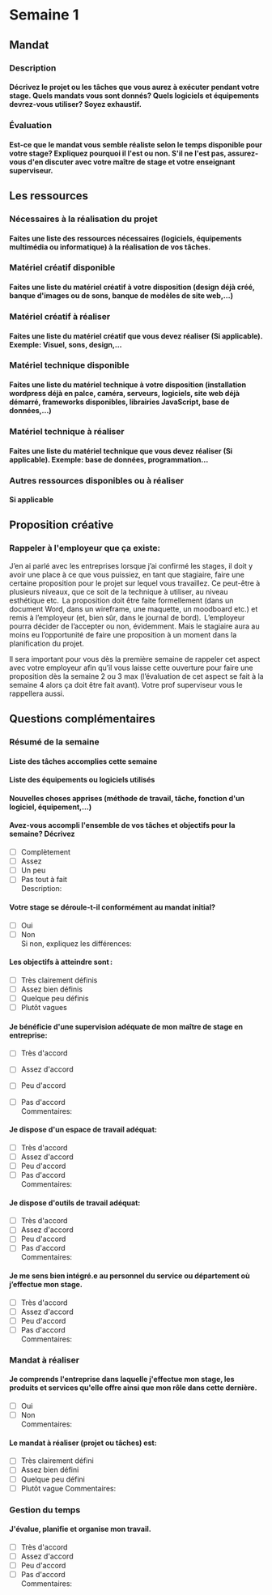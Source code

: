 # Semaine 1   
## Mandat
### Description
#### Décrivez le projet ou les tâches que vous aurez à exécuter pendant votre stage. Quels mandats vous sont donnés? Quels logiciels et équipements devrez-vous utiliser? Soyez exhaustif.    

### Évaluation
#### Est-ce que le mandat vous semble réaliste selon le temps disponible pour votre stage? Expliquez pourquoi il l'est ou non. S'il ne l'est pas, assurez-vous d'en discuter avec votre maître de stage et votre enseignant superviseur. 

## Les ressources
### Nécessaires à la réalisation du projet
#### Faites une liste des ressources nécessaires (logiciels, équipements multimédia ou informatique) à la réalisation de vos tâches.

### Matériel créatif disponible
#### Faites une liste du matériel créatif à votre disposition (design déjà créé, banque d'images ou de sons, banque de modèles de site web,...)

### Matériel créatif à réaliser
#### Faites une liste du matériel créatif que vous devez réaliser (Si applicable). Exemple: Visuel, sons, design,... 

### Matériel technique disponible
#### Faites une liste du matériel technique à votre disposition (installation wordpress déjà en palce, caméra, serveurs, logiciels, site web déjà démarré, frameworks disponibles, librairies JavaScript, base de données,...)

### Matériel technique à réaliser
#### Faites une liste du matériel technique que vous devez réaliser (Si applicable). Exemple: base de données, programmation...

### Autres ressources disponibles ou à réaliser
#### Si applicable   

## Proposition créative
### Rappeler à l'employeur que ça existe: 
J’en ai parlé avec les entreprises lorsque j’ai confirmé les stages, il doit y avoir une place à ce que vous puissiez, en tant que stagiaire, faire une certaine proposition pour le projet sur lequel vous travaillez. Ce peut-être à plusieurs niveaux, que ce soit de la technique à utiliser, au niveau esthétique etc.  La proposition doit être faite formellement (dans un document Word, dans un wireframe, une maquette, un moodboard etc.) et remis à l’employeur (et, bien sûr, dans le journal de bord).  L’employeur pourra décider de l’accepter ou non, évidemment. Mais le stagiaire aura au moins eu l’opportunité de faire une proposition à un moment dans la planification du projet.    

Il sera important pour vous dès la première semaine de rappeler cet aspect avec votre employeur afin qu’il vous laisse cette ouverture pour faire une proposition dès la semaine 2 ou 3 max (l’évaluation de cet aspect se fait à la semaine 4 alors ça doit être fait avant). Votre prof superviseur vous le rappellera aussi.  

## Questions complémentaires
### Résumé de la semaine
#### Liste des tâches accomplies cette semaine

#### Liste des équipements ou logiciels utilisés

#### Nouvelles choses apprises (méthode de travail, tâche, fonction d'un logiciel, équipement,...)

#### Avez-vous accompli l'ensemble de vos tâches et objectifs pour la semaine? Décrivez    
- [ ] Complètement 
- [ ] Assez
- [ ] Un peu
- [ ] Pas tout à fait    
Description:   

#### Votre stage se déroule-t-il conformément au mandat initial? 
- [ ] Oui
- [ ] Non    
Si non, expliquez les différences:

####  Les objectifs à atteindre sont :    
- [ ] Très clairement définis 
- [ ] Assez bien définis
- [ ] Quelque peu définis
- [ ] Plutôt vagues

####  Je bénéficie d'une supervision adéquate de mon maître de stage en entreprise:  
- [ ] Très d'accord
- [ ] Assez d'accord
- [ ] Peu d'accord
- [ ] Pas d'accord    
Commentaires:


####  Je dispose d'un espace de travail adéquat:  
- [ ] Très d'accord
- [ ] Assez d'accord
- [ ] Peu d'accord
- [ ] Pas d'accord     
Commentaires:

 ####  Je dispose d'outils de travail adéquat:  
- [ ] Très d'accord
- [ ] Assez d'accord
- [ ] Peu d'accord
- [ ] Pas d'accord     
Commentaires:

 ####  Je me sens bien intégré.e au personnel du service ou département où j’effectue mon stage.
- [ ] Très d'accord
- [ ] Assez d'accord
- [ ] Peu d'accord
- [ ] Pas d'accord     
Commentaires:

### Mandat à réaliser
#### Je comprends l'entreprise dans laquelle j'effectue mon stage, les produits et services qu'elle offre ainsi que mon rôle dans cette dernière. 
- [ ] Oui
- [ ] Non    
Commentaires:

#### Le mandat à réaliser (projet ou tâches) est: 
- [ ] Très clairement défini 
- [ ] Assez bien défini
- [ ] Quelque peu défini
- [ ] Plutôt vague
Commentaires:

### Gestion du temps
#### J'évalue, planifie et organise mon travail.   
- [ ] Très d'accord
- [ ] Assez d'accord
- [ ] Peu d'accord
- [ ] Pas d'accord     
Commentaires:

